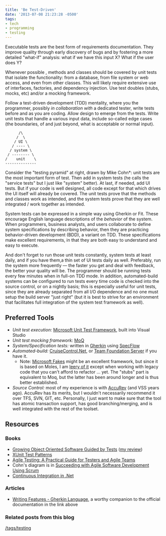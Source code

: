 ```yaml
---
title: 'Be Test-Driven'
date: '2013-07-08 21:23:28 -0500'
tags:
- tech
- programming
- testing
---
```


Executable tests are the best form of requirements documentation. They improve
quality through early discovery of bugs and by fostering a more detailed
"what-if" analysis: what if we have this input X? What if the user does Y?

<!-- truncate -->

Whenever possible , methods and classes should be covered by unit tests that
isolate the functionality: from a database, from file system or web access, and
even from other classes. This will likely require extensive use of interfaces,
factories, and dependency injection. Use test doubles (stubs, mocks, etc) and/or
a mocking framework.

Follow a test-driven development (TDD) mentality, where you the programmer,
possibly _in collaboration with_ a dedicated tester, write tests before and as
you are coding. Allow design to emerge from the tests. Write unit tests that
handle a various input data, include so-called edge cases (the boundaries, of
and just beyond, what is acceptable or normal input).

```none
      /\
     /  \
    / UI \
   / ---- \
  / system \
 / -------- \
/    unit    \
--------------
```

Consider the "testing pyramid" at right, drawn by Mike Cohn*: unit tests are the
most important form of test. Then add in system tests (he calls the "service
tests" but I just like "system" better). At last, if needed, add UI tests. But
if your code is well designed, all code except for that which drives the UI
itself will already be covered. The unit tests prove that the methods and
classes work as intended, and the system tests prove that they are well
integrated / work together as intended.

System tests can be expressed in a simple way using Gherkin or Fit. These
encourage English language descriptions of the _behavior_ of the system. When
programmers, business analysts, and users collaborate to define system
specifications by describing behavior, then they are practicing behavior-driven
development (BDD), a variant on TDD. These specifications make excellent
requirements, in that they are both easy to understand and easy to execute.

And don't forget to run those unit tests constantly, system tests at least
daily, and if you have them,a thin set of UI tests daily as well. Preferably,
run the system more frequently &mdash; the faster you get and deal with
feedback, the better your quality will be. The programmer should be running
tests every few minutes when in full-on TDD mode. In addition, automated-build
systems can be configured to run tests every time code is checked into the
source control, or on a nightly basis; this is especially useful for unit tests,
since they are already separated from all I/O dependence and no one must setup
the build server "just right" (but it is best to strive for an environment that
facilitates full integration of the system test framework as well).

## Preferred Tools

* _Unit test execution:_ [Microsoft Unit Test Framework](https://msdn.microsoft.com/en-us/library/dd264975.aspx), built into Visual Studio
* _Unit test mocking framework:_ [MoQ](https://github.com/devlooped/moq)
* _System/Specification tests:_ written in [Gherkin](https://github.com/cucumber/cucumber/wiki/Gherkin) using [SpecFlow](https://reqnroll.net/news/2025/01/specflow-end-of-life-has-been-announced/)
* _Automated-build:_ [CruiseControl.Net](https://www.cruisecontrolnet.org/), or [Team Foundation Server](https://msdn.microsoft.com/en-us/magazine/jj721597.aspx) if you have it.
  * Note: [Microsoft Fakes](https://msdn.microsoft.com/en-us/library/hh549175.aspx) might be an excellent framework, but since it is based on Moles, I am [leery of it](../2012/04-19-moles-no-longer-fit-for-unit-tests.md) except when working with legacy code that you can't afford to refactor &hellip; yet. The "stubs" part is equivalent to Moq, but the latter has been around longer and is thus better established.
* _Source Control:_ most of my experience is with [AccuRev](https://en.wikipedia.org/wiki/AccuRev_SCM) (and VSS years ago). AccuRev has its merits, but I wouldn't necessarily recommend it over TFS, SVN, GIT, etc. Personally, I just want to make sure that the tool has atomic transaction support, has good branching/merging, and is well integrated with the rest of the toolset.

## Resources

### Books

* [Growing Object Oriented Software Guided by Tests](http://www.growing-object-oriented-software.com/) ([my review](../2012/05-12-review_growing_object-oriented_software_guided_by_tests.md))
* [XUnit Test Patterns](http://xunitpatterns.com/)
* [Agile Testing: A Practical Guide for Testers and Agile Teams](https://agiletester.ca/)
* Cohn's diagram is in [Succeeding with Agile Software Development Using Scrum](https://www.mountaingoatsoftware.com/books/succeeding-with-agile-software-development-using-scrum)
* [Continuous Integration in .Net](https://www.manning.com/kawalerowicz/)

### Articles

* [Writing Features - Gherkin Language](https://docs.behat.org/en/latest/user_guide/gherkin.html), a worthy companion to the official documentation in the link above

### Related posts from this blog

[/tags/testing](/tag/testing)
